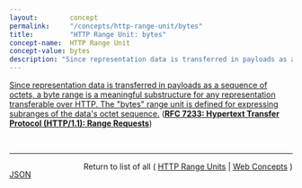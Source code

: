 ```yaml
---
layout:        concept
permalink:     "/concepts/http-range-unit/bytes"
title:         "HTTP Range Unit: bytes"
concept-name:  HTTP Range Unit
concept-value: bytes
description: "Since representation data is transferred in payloads as a sequence of octets, a byte range is a meaningful substructure for any representation transferable over HTTP. The \"bytes\" range unit is defined for expressing subranges of the data's octet sequence."
---
```


[Since representation data is transferred in payloads as a sequence of octets, a byte range is a meaningful substructure for any representation transferable over HTTP. The "bytes" range unit is defined for expressing subranges of the data's octet sequence.](http://tools.ietf.org/html/rfc7233#section-2.1 "Read documentation for HTTP Range Unit &#34;bytes&#34;") (**[RFC 7233: Hypertext Transfer Protocol (HTTP/1.1): Range Requests](/specs/IETF/RFC/7233 "The Hypertext Transfer Protocol (HTTP) is an application-level protocol for distributed, collaborative, hypertext information systems. This document defines range requests and the rules for constructing and combining responses to those requests.")**)

<br/>
<hr/>

<p style="float : left"><a href="./bytes.json" title="JSON representing this particular Web Concept value">JSON</a></p>
<p style="text-align: right">Return to list of all ( <a href="../http-range-unit/">HTTP Range Units</a> | <a href="../">Web Concepts</a> )</p>
